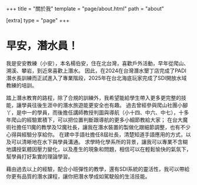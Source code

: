 +++
title = "關於我"
template = "page/about.html"
path = "about"

[extra]
type = "page"
+++


# 早安，潛水員！

我是安安教練（小安），本名楊伯安，住在北台灣，喜歡戶外活動，早年從爬山、溯溪、攀岩，到近來喜歡上潛水。
因此，在2024在台灣潛水墾丁店完成了PADI潛水長訓練而正試進入了專業階段，2025年在台北海底玩家完成了SDI開放水域教練的培訓。


踏上潛水教育的路程，除了合規的訓練外，我希望能給學生帶入更多更完整的技能，讓學員往後生涯中的潛水旅遊能更安全也有趣。
過去曾經參與爬山社團小腳丫，是中一的學員，而後擔任講師教授判圖與導航（小十四、中六、中七），十多年爬山的經驗累積下，可以把位置判斷跟導航的更多小細節教給大家；
在台大魔術社擔任11魔的教學及12魔社長，讓我在潛水裝置的製做化跟細節調整，也有不少心得與經驗分享給你。
在建中手語社擔任8屆社長，清楚知道手語應用的方式，以及可以清晰地在水下與學員溝通。
求學時化學系所的背景，讓我可以專業不含糊地講授氣體因壓力變化，以及產生的現象和問題，相信可以在輕鬆愉快的氣氛下，幫學員打好紮實的理論學習。

藉由過去以上的經驗，配合小班彈性的教學，還有SDI系統的靈活性，我可以帶給你更有品質的潛水課程，讓你把潛水學成如駕駛般的生活技能。
